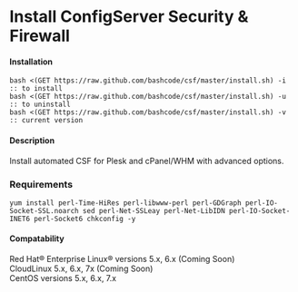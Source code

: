 Install ConfigServer Security &amp; Firewall
===============================

#### Installation ####

```
bash <(GET https://raw.github.com/bashcode/csf/master/install.sh) -i :: to install
bash <(GET https://raw.github.com/bashcode/csf/master/install.sh) -u :: to uninstall
bash <(GET https://raw.github.com/bashcode/csf/master/install.sh) -v :: current version
```

#### Description ####
Install automated CSF for Plesk and cPanel/WHM with advanced options.

### Requirements ###
```yum install perl-Time-HiRes perl-libwww-perl perl-GDGraph perl-IO-Socket-SSL.noarch sed perl-Net-SSLeay perl-Net-LibIDN perl-IO-Socket-INET6 perl-Socket6 chkconfig -y```


#### Compatability ####
Red Hat® Enterprise Linux® versions 5.x, 6.x (Coming Soon)
<br>
CloudLinux 5.x, 6.x, 7x (Coming Soon)
<br>
CentOS versions 5.x, 6.x, 7.x
<br>

